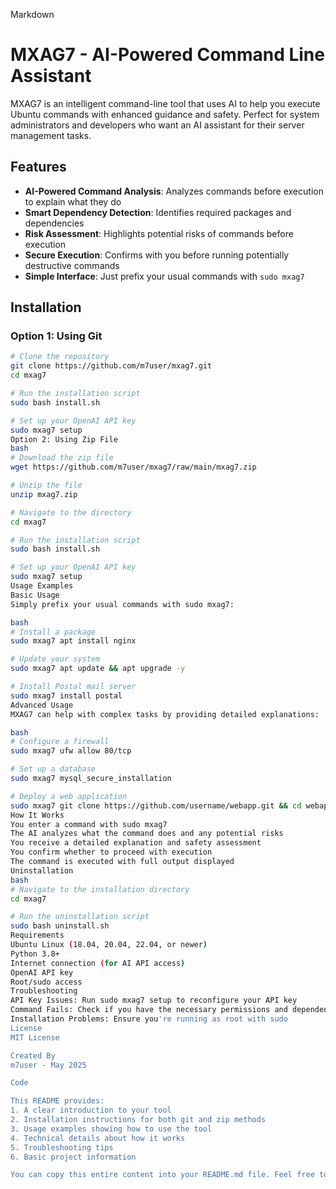 
Markdown
# MXAG7 - AI-Powered Command Line Assistant

MXAG7 is an intelligent command-line tool that uses AI to help you execute Ubuntu commands with enhanced guidance and safety. Perfect for system administrators and developers who want an AI assistant for their server management tasks.

## Features

- **AI-Powered Command Analysis**: Analyzes commands before execution to explain what they do
- **Smart Dependency Detection**: Identifies required packages and dependencies
- **Risk Assessment**: Highlights potential risks of commands before execution
- **Secure Execution**: Confirms with you before running potentially destructive commands
- **Simple Interface**: Just prefix your usual commands with `sudo mxag7`

## Installation

### Option 1: Using Git

```bash
# Clone the repository
git clone https://github.com/m7user/mxag7.git
cd mxag7

# Run the installation script
sudo bash install.sh

# Set up your OpenAI API key
sudo mxag7 setup
Option 2: Using Zip File
bash
# Download the zip file
wget https://github.com/m7user/mxag7/raw/main/mxag7.zip

# Unzip the file
unzip mxag7.zip

# Navigate to the directory
cd mxag7

# Run the installation script
sudo bash install.sh

# Set up your OpenAI API key
sudo mxag7 setup
Usage Examples
Basic Usage
Simply prefix your usual commands with sudo mxag7:

bash
# Install a package
sudo mxag7 apt install nginx

# Update your system
sudo mxag7 apt update && apt upgrade -y

# Install Postal mail server
sudo mxag7 install postal
Advanced Usage
MXAG7 can help with complex tasks by providing detailed explanations:

bash
# Configure a firewall
sudo mxag7 ufw allow 80/tcp

# Set up a database
sudo mxag7 mysql_secure_installation

# Deploy a web application
sudo mxag7 git clone https://github.com/username/webapp.git && cd webapp && npm install
How It Works
You enter a command with sudo mxag7
The AI analyzes what the command does and any potential risks
You receive a detailed explanation and safety assessment
You confirm whether to proceed with execution
The command is executed with full output displayed
Uninstallation
bash
# Navigate to the installation directory
cd mxag7

# Run the uninstallation script
sudo bash uninstall.sh
Requirements
Ubuntu Linux (18.04, 20.04, 22.04, or newer)
Python 3.8+
Internet connection (for AI API access)
OpenAI API key
Root/sudo access
Troubleshooting
API Key Issues: Run sudo mxag7 setup to reconfigure your API key
Command Fails: Check if you have the necessary permissions and dependencies
Installation Problems: Ensure you're running as root with sudo
License
MIT License

Created By
m7user - May 2025

Code

This README provides:
1. A clear introduction to your tool
2. Installation instructions for both git and zip methods
3. Usage examples showing how to use the tool
4. Technical details about how it works
5. Troubleshooting tips
6. Basic project information

You can copy this entire content into your README.md file. Feel free to modify any sections to better match your specific requirements or add additional information you think would be helpful!
